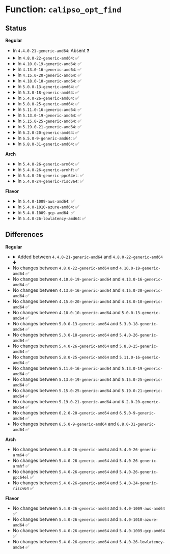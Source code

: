 # Function: <code>calipso_opt_find</code>

## Status
<b>Regular</b>
<ul>
<li>
In <code>4.4.0-21-generic-amd64</code>: Absent ❓
</li>
<li>
<details>
<summary>In <code>4.8.0-22-generic-amd64</code>: ✅</summary>

```c
int calipso_opt_find(struct ipv6_opt_hdr * hop, unsigned int * start, unsigned int * end)
```

```json
{
  "name": "calipso_opt_find",
  "collision_type": "Unique Static",
  "inline_type": "No",
  "funcs": [
    {
      "addr": 18446744071587689232,
      "name": "calipso_opt_find",
      "external": false,
      "loc": "net/ipv6/calipso.c:865",
      "file": "net/ipv6/calipso.c",
      "inline": "seen, unknown",
      "caller_inline": [],
      "caller_func": [
        "net/ipv6/calipso.c:calipso_skbuff_delattr",
        "net/ipv6/calipso.c:calipso_skbuff_setattr",
        "net/ipv6/calipso.c:calipso_opt_del",
        "net/ipv6/calipso.c:calipso_opt_insert"
      ]
    }
  ],
  "symbols": [
    {
      "addr": 18446744071587689232,
      "name": "calipso_opt_find",
      "section": ".text",
      "bind": "STB_LOCAL",
      "size": 251
    }
  ]
}
```
</details>
</li>
<li>
<details>
<summary>In <code>4.10.0-19-generic-amd64</code>: ✅</summary>

```c
int calipso_opt_find(struct ipv6_opt_hdr * hop, unsigned int * start, unsigned int * end)
```

```json
{
  "name": "calipso_opt_find",
  "collision_type": "Unique Static",
  "inline_type": "No",
  "funcs": [
    {
      "addr": 18446744071587897984,
      "name": "calipso_opt_find",
      "external": false,
      "loc": "net/ipv6/calipso.c:865",
      "file": "net/ipv6/calipso.c",
      "inline": "seen, unknown",
      "caller_inline": [],
      "caller_func": [
        "net/ipv6/calipso.c:calipso_skbuff_delattr",
        "net/ipv6/calipso.c:calipso_skbuff_setattr",
        "net/ipv6/calipso.c:calipso_opt_del",
        "net/ipv6/calipso.c:calipso_opt_insert"
      ]
    }
  ],
  "symbols": [
    {
      "addr": 18446744071587897984,
      "name": "calipso_opt_find",
      "section": ".text",
      "bind": "STB_LOCAL",
      "size": 251
    }
  ]
}
```
</details>
</li>
<li>
<details>
<summary>In <code>4.13.0-16-generic-amd64</code>: ✅</summary>

```c
int calipso_opt_find(struct ipv6_opt_hdr * hop, unsigned int * start, unsigned int * end)
```

```json
{
  "name": "calipso_opt_find",
  "collision_type": "Unique Static",
  "inline_type": "No",
  "funcs": [
    {
      "addr": 18446744071588055296,
      "name": "calipso_opt_find",
      "external": false,
      "loc": "net/ipv6/calipso.c:865",
      "file": "net/ipv6/calipso.c",
      "inline": "seen, unknown",
      "caller_inline": [],
      "caller_func": [
        "net/ipv6/calipso.c:calipso_skbuff_delattr",
        "net/ipv6/calipso.c:calipso_skbuff_setattr",
        "net/ipv6/calipso.c:calipso_opt_del",
        "net/ipv6/calipso.c:calipso_opt_insert"
      ]
    }
  ],
  "symbols": [
    {
      "addr": 18446744071588055296,
      "name": "calipso_opt_find",
      "section": ".text",
      "bind": "STB_LOCAL",
      "size": 251
    }
  ]
}
```
</details>
</li>
<li>
<details>
<summary>In <code>4.15.0-20-generic-amd64</code>: ✅</summary>

```c
int calipso_opt_find(struct ipv6_opt_hdr * hop, unsigned int * start, unsigned int * end)
```

```json
{
  "name": "calipso_opt_find",
  "collision_type": "Unique Static",
  "inline_type": "No",
  "funcs": [
    {
      "addr": 18446744071588593360,
      "name": "calipso_opt_find",
      "external": false,
      "loc": "net/ipv6/calipso.c:865",
      "file": "net/ipv6/calipso.c",
      "inline": "seen, unknown",
      "caller_inline": [],
      "caller_func": [
        "net/ipv6/calipso.c:calipso_skbuff_delattr",
        "net/ipv6/calipso.c:calipso_skbuff_setattr",
        "net/ipv6/calipso.c:calipso_opt_del",
        "net/ipv6/calipso.c:calipso_opt_insert"
      ]
    }
  ],
  "symbols": [
    {
      "addr": 18446744071588593360,
      "name": "calipso_opt_find",
      "section": ".text",
      "bind": "STB_LOCAL",
      "size": 251
    }
  ]
}
```
</details>
</li>
<li>
<details>
<summary>In <code>4.18.0-10-generic-amd64</code>: ✅</summary>

```c
int calipso_opt_find(struct ipv6_opt_hdr * hop, unsigned int * start, unsigned int * end)
```

```json
{
  "name": "calipso_opt_find",
  "collision_type": "Unique Static",
  "inline_type": "No",
  "funcs": [
    {
      "addr": 18446744071588958736,
      "name": "calipso_opt_find",
      "external": false,
      "loc": "net/ipv6/calipso.c:864",
      "file": "net/ipv6/calipso.c",
      "inline": "seen, unknown",
      "caller_inline": [],
      "caller_func": [
        "net/ipv6/calipso.c:calipso_skbuff_delattr",
        "net/ipv6/calipso.c:calipso_skbuff_setattr",
        "net/ipv6/calipso.c:calipso_opt_del",
        "net/ipv6/calipso.c:calipso_opt_insert"
      ]
    }
  ],
  "symbols": [
    {
      "addr": 18446744071588958736,
      "name": "calipso_opt_find",
      "section": ".text",
      "bind": "STB_LOCAL",
      "size": 270
    }
  ]
}
```
</details>
</li>
<li>
<details>
<summary>In <code>5.0.0-13-generic-amd64</code>: ✅</summary>

```c
int calipso_opt_find(struct ipv6_opt_hdr * hop, unsigned int * start, unsigned int * end)
```

```json
{
  "name": "calipso_opt_find",
  "collision_type": "Unique Static",
  "inline_type": "No",
  "funcs": [
    {
      "addr": 18446744071589182624,
      "name": "calipso_opt_find",
      "external": false,
      "loc": "net/ipv6/calipso.c:864",
      "file": "net/ipv6/calipso.c",
      "inline": "seen, unknown",
      "caller_inline": [],
      "caller_func": [
        "net/ipv6/calipso.c:calipso_skbuff_delattr",
        "net/ipv6/calipso.c:calipso_skbuff_setattr",
        "net/ipv6/calipso.c:calipso_opt_del",
        "net/ipv6/calipso.c:calipso_opt_insert"
      ]
    }
  ],
  "symbols": [
    {
      "addr": 18446744071589182624,
      "name": "calipso_opt_find",
      "section": ".text",
      "bind": "STB_LOCAL",
      "size": 270
    }
  ]
}
```
</details>
</li>
<li>
<details>
<summary>In <code>5.3.0-18-generic-amd64</code>: ✅</summary>

```c
int calipso_opt_find(struct ipv6_opt_hdr * hop, unsigned int * start, unsigned int * end)
```

```json
{
  "name": "calipso_opt_find",
  "collision_type": "Unique Static",
  "inline_type": "No",
  "funcs": [
    {
      "addr": 18446744071589636256,
      "name": "calipso_opt_find",
      "external": false,
      "loc": "net/ipv6/calipso.c:850",
      "file": "net/ipv6/calipso.c",
      "inline": "seen, unknown",
      "caller_inline": [],
      "caller_func": [
        "net/ipv6/calipso.c:calipso_skbuff_delattr",
        "net/ipv6/calipso.c:calipso_skbuff_setattr",
        "net/ipv6/calipso.c:calipso_opt_del",
        "net/ipv6/calipso.c:calipso_opt_insert"
      ]
    }
  ],
  "symbols": [
    {
      "addr": 18446744071589636256,
      "name": "calipso_opt_find",
      "section": ".text",
      "bind": "STB_LOCAL",
      "size": 257
    }
  ]
}
```
</details>
</li>
<li>
<details>
<summary>In <code>5.4.0-26-generic-amd64</code>: ✅</summary>

```c
int calipso_opt_find(struct ipv6_opt_hdr * hop, unsigned int * start, unsigned int * end)
```

```json
{
  "name": "calipso_opt_find",
  "collision_type": "Unique Static",
  "inline_type": "No",
  "funcs": [
    {
      "addr": 18446744071589860464,
      "name": "calipso_opt_find",
      "external": false,
      "loc": "net/ipv6/calipso.c:850",
      "file": "net/ipv6/calipso.c",
      "inline": "seen, unknown",
      "caller_inline": [],
      "caller_func": [
        "net/ipv6/calipso.c:calipso_skbuff_delattr",
        "net/ipv6/calipso.c:calipso_skbuff_setattr",
        "net/ipv6/calipso.c:calipso_opt_del",
        "net/ipv6/calipso.c:calipso_opt_insert"
      ]
    }
  ],
  "symbols": [
    {
      "addr": 18446744071589860464,
      "name": "calipso_opt_find",
      "section": ".text",
      "bind": "STB_LOCAL",
      "size": 257
    }
  ]
}
```
</details>
</li>
<li>
<details>
<summary>In <code>5.8.0-25-generic-amd64</code>: ✅</summary>

```c
int calipso_opt_find(struct ipv6_opt_hdr * hop, unsigned int * start, unsigned int * end)
```

```json
{
  "name": "calipso_opt_find",
  "collision_type": "Unique Static",
  "inline_type": "No",
  "funcs": [
    {
      "addr": 18446744071590890080,
      "name": "calipso_opt_find",
      "external": false,
      "loc": "net/ipv6/calipso.c:850",
      "file": "net/ipv6/calipso.c",
      "inline": "seen, unknown",
      "caller_inline": [],
      "caller_func": [
        "net/ipv6/calipso.c:calipso_skbuff_delattr",
        "net/ipv6/calipso.c:calipso_skbuff_setattr",
        "net/ipv6/calipso.c:calipso_opt_del",
        "net/ipv6/calipso.c:calipso_opt_insert"
      ]
    }
  ],
  "symbols": [
    {
      "addr": 18446744071590890080,
      "name": "calipso_opt_find",
      "section": ".text",
      "bind": "STB_LOCAL",
      "size": 254
    }
  ]
}
```
</details>
</li>
<li>
<details>
<summary>In <code>5.11.0-16-generic-amd64</code>: ✅</summary>

```c
int calipso_opt_find(struct ipv6_opt_hdr * hop, unsigned int * start, unsigned int * end)
```

```json
{
  "name": "calipso_opt_find",
  "collision_type": "Unique Static",
  "inline_type": "No",
  "funcs": [
    {
      "addr": 18446744071590951680,
      "name": "calipso_opt_find",
      "external": false,
      "loc": "net/ipv6/calipso.c:846",
      "file": "net/ipv6/calipso.c",
      "inline": "seen, unknown",
      "caller_inline": [],
      "caller_func": [
        "net/ipv6/calipso.c:calipso_skbuff_delattr",
        "net/ipv6/calipso.c:calipso_skbuff_setattr",
        "net/ipv6/calipso.c:calipso_opt_del",
        "net/ipv6/calipso.c:calipso_opt_insert"
      ]
    }
  ],
  "symbols": [
    {
      "addr": 18446744071590951680,
      "name": "calipso_opt_find",
      "section": ".text",
      "bind": "STB_LOCAL",
      "size": 257
    }
  ]
}
```
</details>
</li>
<li>
<details>
<summary>In <code>5.13.0-19-generic-amd64</code>: ✅</summary>

```c
int calipso_opt_find(struct ipv6_opt_hdr * hop, unsigned int * start, unsigned int * end)
```

```json
{
  "name": "calipso_opt_find",
  "collision_type": "Unique Static",
  "inline_type": "No",
  "funcs": [
    {
      "addr": 18446744071590881616,
      "name": "calipso_opt_find",
      "external": false,
      "loc": "net/ipv6/calipso.c:846",
      "file": "net/ipv6/calipso.c",
      "inline": "seen, unknown",
      "caller_inline": [],
      "caller_func": [
        "net/ipv6/calipso.c:calipso_skbuff_delattr",
        "net/ipv6/calipso.c:calipso_skbuff_setattr",
        "net/ipv6/calipso.c:calipso_opt_del",
        "net/ipv6/calipso.c:calipso_opt_insert"
      ]
    }
  ],
  "symbols": [
    {
      "addr": 18446744071590881616,
      "name": "calipso_opt_find",
      "section": ".text",
      "bind": "STB_LOCAL",
      "size": 261
    }
  ]
}
```
</details>
</li>
<li>
<details>
<summary>In <code>5.15.0-25-generic-amd64</code>: ✅</summary>

```c
int calipso_opt_find(struct ipv6_opt_hdr * hop, unsigned int * start, unsigned int * end)
```

```json
{
  "name": "calipso_opt_find",
  "collision_type": "Unique Static",
  "inline_type": "No",
  "funcs": [
    {
      "addr": 18446744071591712272,
      "name": "calipso_opt_find",
      "external": false,
      "loc": "net/ipv6/calipso.c:846",
      "file": "net/ipv6/calipso.c",
      "inline": "seen, unknown",
      "caller_inline": [],
      "caller_func": [
        "net/ipv6/calipso.c:calipso_skbuff_delattr",
        "net/ipv6/calipso.c:calipso_skbuff_setattr",
        "net/ipv6/calipso.c:calipso_opt_del",
        "net/ipv6/calipso.c:calipso_opt_insert"
      ]
    }
  ],
  "symbols": [
    {
      "addr": 18446744071591712272,
      "name": "calipso_opt_find",
      "section": ".text",
      "bind": "STB_LOCAL",
      "size": 261
    }
  ]
}
```
</details>
</li>
<li>
<details>
<summary>In <code>5.19.0-21-generic-amd64</code>: ✅</summary>

```c
int calipso_opt_find(struct ipv6_opt_hdr * hop, unsigned int * start, unsigned int * end)
```

```json
{
  "name": "calipso_opt_find",
  "collision_type": "Unique Static",
  "inline_type": "No",
  "funcs": [
    {
      "addr": 18446744071593412336,
      "name": "calipso_opt_find",
      "external": false,
      "loc": "net/ipv6/calipso.c:846",
      "file": "net/ipv6/calipso.c",
      "inline": "seen, unknown",
      "caller_inline": [],
      "caller_func": [
        "net/ipv6/calipso.c:calipso_skbuff_delattr",
        "net/ipv6/calipso.c:calipso_skbuff_setattr",
        "net/ipv6/calipso.c:calipso_opt_del",
        "net/ipv6/calipso.c:calipso_opt_insert"
      ]
    }
  ],
  "symbols": [
    {
      "addr": 18446744071593412336,
      "name": "calipso_opt_find",
      "section": ".text",
      "bind": "STB_LOCAL",
      "size": 270
    }
  ]
}
```
</details>
</li>
<li>
<details>
<summary>In <code>6.2.0-20-generic-amd64</code>: ✅</summary>

```c
int calipso_opt_find(struct ipv6_opt_hdr * hop, unsigned int * start, unsigned int * end)
```

```json
{
  "name": "calipso_opt_find",
  "collision_type": "Unique Static",
  "inline_type": "No",
  "funcs": [
    {
      "addr": 18446744071595322960,
      "name": "calipso_opt_find",
      "external": false,
      "loc": "net/ipv6/calipso.c:846",
      "file": "net/ipv6/calipso.c",
      "inline": "seen, unknown",
      "caller_inline": [],
      "caller_func": [
        "net/ipv6/calipso.c:calipso_skbuff_delattr",
        "net/ipv6/calipso.c:calipso_skbuff_setattr",
        "net/ipv6/calipso.c:calipso_opt_del",
        "net/ipv6/calipso.c:calipso_opt_insert"
      ]
    }
  ],
  "symbols": [
    {
      "addr": 18446744071595322960,
      "name": "calipso_opt_find",
      "section": ".text",
      "bind": "STB_LOCAL",
      "size": 270
    }
  ]
}
```
</details>
</li>
<li>
<details>
<summary>In <code>6.5.0-9-generic-amd64</code>: ✅</summary>

```c
int calipso_opt_find(struct ipv6_opt_hdr * hop, unsigned int * start, unsigned int * end)
```

```json
{
  "name": "calipso_opt_find",
  "collision_type": "Unique Static",
  "inline_type": "No",
  "funcs": [
    {
      "addr": 18446744071595717968,
      "name": "calipso_opt_find",
      "external": false,
      "loc": "net/ipv6/calipso.c:846",
      "file": "net/ipv6/calipso.c",
      "inline": "seen, unknown",
      "caller_inline": [],
      "caller_func": [
        "net/ipv6/calipso.c:calipso_skbuff_delattr",
        "net/ipv6/calipso.c:calipso_skbuff_setattr",
        "net/ipv6/calipso.c:calipso_opt_del",
        "net/ipv6/calipso.c:calipso_opt_insert"
      ]
    }
  ],
  "symbols": [
    {
      "addr": 18446744071595717968,
      "name": "calipso_opt_find",
      "section": ".text",
      "bind": "STB_LOCAL",
      "size": 270
    }
  ]
}
```
</details>
</li>
<li>
<details>
<summary>In <code>6.8.0-31-generic-amd64</code>: ✅</summary>

```c
int calipso_opt_find(struct ipv6_opt_hdr * hop, unsigned int * start, unsigned int * end)
```

```json
{
  "name": "calipso_opt_find",
  "collision_type": "Unique Static",
  "inline_type": "No",
  "funcs": [
    {
      "addr": 18446744071596565792,
      "name": "calipso_opt_find",
      "external": false,
      "loc": "net/ipv6/calipso.c:846",
      "file": "net/ipv6/calipso.c",
      "inline": "seen, unknown",
      "caller_inline": [],
      "caller_func": [
        "net/ipv6/calipso.c:calipso_skbuff_delattr",
        "net/ipv6/calipso.c:calipso_skbuff_setattr",
        "net/ipv6/calipso.c:calipso_opt_del",
        "net/ipv6/calipso.c:calipso_opt_insert"
      ]
    }
  ],
  "symbols": [
    {
      "addr": 18446744071596565792,
      "name": "calipso_opt_find",
      "section": ".text",
      "bind": "STB_LOCAL",
      "size": 270
    }
  ]
}
```
</details>
</li>
</ul>
<b>Arch</b>
<ul>
<li>
<details>
<summary>In <code>5.4.0-26-generic-arm64</code>: ✅</summary>

```c
int calipso_opt_find(struct ipv6_opt_hdr * hop, unsigned int * start, unsigned int * end)
```

```json
{
  "name": "calipso_opt_find",
  "collision_type": "Unique Static",
  "inline_type": "No",
  "funcs": [
    {
      "addr": 18446603336503577552,
      "name": "calipso_opt_find",
      "external": false,
      "loc": "net/ipv6/calipso.c:850",
      "file": "net/ipv6/calipso.c",
      "inline": "seen, unknown",
      "caller_inline": [],
      "caller_func": [
        "net/ipv6/calipso.c:calipso_skbuff_delattr",
        "net/ipv6/calipso.c:calipso_skbuff_setattr",
        "net/ipv6/calipso.c:calipso_opt_del",
        "net/ipv6/calipso.c:calipso_opt_insert"
      ]
    }
  ],
  "symbols": [
    {
      "addr": 18446603336503577552,
      "name": "calipso_opt_find",
      "section": ".text",
      "bind": "STB_LOCAL",
      "size": 288
    }
  ]
}
```
</details>
</li>
<li>
<details>
<summary>In <code>5.4.0-26-generic-armhf</code>: ✅</summary>

```c
int calipso_opt_find(struct ipv6_opt_hdr * hop, unsigned int * start, unsigned int * end)
```

```json
{
  "name": "calipso_opt_find",
  "collision_type": "Unique Static",
  "inline_type": "No",
  "funcs": [
    {
      "addr": 3236224720,
      "name": "calipso_opt_find",
      "external": false,
      "loc": "net/ipv6/calipso.c:850",
      "file": "net/ipv6/calipso.c",
      "inline": "seen, unknown",
      "caller_inline": [],
      "caller_func": [
        "net/ipv6/calipso.c:calipso_skbuff_delattr",
        "net/ipv6/calipso.c:calipso_skbuff_setattr",
        "net/ipv6/calipso.c:calipso_opt_del",
        "net/ipv6/calipso.c:calipso_opt_insert"
      ]
    }
  ],
  "symbols": [
    {
      "addr": 3236224720,
      "name": "calipso_opt_find",
      "section": ".text",
      "bind": "STB_LOCAL",
      "size": 272
    }
  ]
}
```
</details>
</li>
<li>
<details>
<summary>In <code>5.4.0-26-generic-ppc64el</code>: ✅</summary>

```c
int calipso_opt_find(struct ipv6_opt_hdr * hop, unsigned int * start, unsigned int * end)
```

```json
{
  "name": "calipso_opt_find",
  "collision_type": "Unique Static",
  "inline_type": "No",
  "funcs": [
    {
      "addr": 13835058055297381680,
      "name": "calipso_opt_find",
      "external": false,
      "loc": "net/ipv6/calipso.c:850",
      "file": "net/ipv6/calipso.c",
      "inline": "seen, unknown",
      "caller_inline": [],
      "caller_func": [
        "net/ipv6/calipso.c:calipso_skbuff_delattr",
        "net/ipv6/calipso.c:calipso_skbuff_setattr",
        "net/ipv6/calipso.c:calipso_opt_del",
        "net/ipv6/calipso.c:calipso_opt_insert"
      ]
    }
  ],
  "symbols": [
    {
      "addr": 13835058055297381680,
      "name": "calipso_opt_find",
      "section": ".text",
      "bind": "STB_LOCAL",
      "size": 448
    }
  ]
}
```
</details>
</li>
<li>
<details>
<summary>In <code>5.4.0-24-generic-riscv64</code>: ✅</summary>

```c
int calipso_opt_find(struct ipv6_opt_hdr * hop, unsigned int * start, unsigned int * end)
```

```json
{
  "name": "calipso_opt_find",
  "collision_type": "Unique Static",
  "inline_type": "No",
  "funcs": [
    {
      "addr": 18446743936279533916,
      "name": "calipso_opt_find",
      "external": false,
      "loc": "net/ipv6/calipso.c:850",
      "file": "net/ipv6/calipso.c",
      "inline": "seen, unknown",
      "caller_inline": [],
      "caller_func": [
        "net/ipv6/calipso.c:calipso_skbuff_delattr",
        "net/ipv6/calipso.c:calipso_skbuff_setattr",
        "net/ipv6/calipso.c:calipso_opt_del",
        "net/ipv6/calipso.c:calipso_opt_insert"
      ]
    }
  ],
  "symbols": [
    {
      "addr": 18446743936279533916,
      "name": "calipso_opt_find",
      "section": ".text",
      "bind": "STB_LOCAL",
      "size": 236
    }
  ]
}
```
</details>
</li>
</ul>
<b>Flavor</b>
<ul>
<li>
<details>
<summary>In <code>5.4.0-1009-aws-amd64</code>: ✅</summary>

```c
int calipso_opt_find(struct ipv6_opt_hdr * hop, unsigned int * start, unsigned int * end)
```

```json
{
  "name": "calipso_opt_find",
  "collision_type": "Unique Static",
  "inline_type": "No",
  "funcs": [
    {
      "addr": 18446744071589464832,
      "name": "calipso_opt_find",
      "external": false,
      "loc": "net/ipv6/calipso.c:850",
      "file": "net/ipv6/calipso.c",
      "inline": "seen, unknown",
      "caller_inline": [],
      "caller_func": [
        "net/ipv6/calipso.c:calipso_skbuff_delattr",
        "net/ipv6/calipso.c:calipso_skbuff_setattr",
        "net/ipv6/calipso.c:calipso_opt_del",
        "net/ipv6/calipso.c:calipso_opt_insert"
      ]
    }
  ],
  "symbols": [
    {
      "addr": 18446744071589464832,
      "name": "calipso_opt_find",
      "section": ".text",
      "bind": "STB_LOCAL",
      "size": 257
    }
  ]
}
```
</details>
</li>
<li>
<details>
<summary>In <code>5.4.0-1010-azure-amd64</code>: ✅</summary>

```c
int calipso_opt_find(struct ipv6_opt_hdr * hop, unsigned int * start, unsigned int * end)
```

```json
{
  "name": "calipso_opt_find",
  "collision_type": "Unique Static",
  "inline_type": "No",
  "funcs": [
    {
      "addr": 18446744071589189824,
      "name": "calipso_opt_find",
      "external": false,
      "loc": "net/ipv6/calipso.c:850",
      "file": "net/ipv6/calipso.c",
      "inline": "seen, unknown",
      "caller_inline": [],
      "caller_func": [
        "net/ipv6/calipso.c:calipso_skbuff_delattr",
        "net/ipv6/calipso.c:calipso_skbuff_setattr",
        "net/ipv6/calipso.c:calipso_opt_del",
        "net/ipv6/calipso.c:calipso_opt_insert"
      ]
    }
  ],
  "symbols": [
    {
      "addr": 18446744071589189824,
      "name": "calipso_opt_find",
      "section": ".text",
      "bind": "STB_LOCAL",
      "size": 257
    }
  ]
}
```
</details>
</li>
<li>
<details>
<summary>In <code>5.4.0-1009-gcp-amd64</code>: ✅</summary>

```c
int calipso_opt_find(struct ipv6_opt_hdr * hop, unsigned int * start, unsigned int * end)
```

```json
{
  "name": "calipso_opt_find",
  "collision_type": "Unique Static",
  "inline_type": "No",
  "funcs": [
    {
      "addr": 18446744071589901696,
      "name": "calipso_opt_find",
      "external": false,
      "loc": "net/ipv6/calipso.c:850",
      "file": "net/ipv6/calipso.c",
      "inline": "seen, unknown",
      "caller_inline": [],
      "caller_func": [
        "net/ipv6/calipso.c:calipso_skbuff_delattr",
        "net/ipv6/calipso.c:calipso_skbuff_setattr",
        "net/ipv6/calipso.c:calipso_opt_del",
        "net/ipv6/calipso.c:calipso_opt_insert"
      ]
    }
  ],
  "symbols": [
    {
      "addr": 18446744071589901696,
      "name": "calipso_opt_find",
      "section": ".text",
      "bind": "STB_LOCAL",
      "size": 257
    }
  ]
}
```
</details>
</li>
<li>
<details>
<summary>In <code>5.4.0-26-lowlatency-amd64</code>: ✅</summary>

```c
int calipso_opt_find(struct ipv6_opt_hdr * hop, unsigned int * start, unsigned int * end)
```

```json
{
  "name": "calipso_opt_find",
  "collision_type": "Unique Static",
  "inline_type": "No",
  "funcs": [
    {
      "addr": 18446744071589953808,
      "name": "calipso_opt_find",
      "external": false,
      "loc": "net/ipv6/calipso.c:850",
      "file": "net/ipv6/calipso.c",
      "inline": "seen, unknown",
      "caller_inline": [],
      "caller_func": [
        "net/ipv6/calipso.c:calipso_skbuff_delattr",
        "net/ipv6/calipso.c:calipso_skbuff_setattr",
        "net/ipv6/calipso.c:calipso_opt_del",
        "net/ipv6/calipso.c:calipso_opt_insert"
      ]
    }
  ],
  "symbols": [
    {
      "addr": 18446744071589953808,
      "name": "calipso_opt_find",
      "section": ".text",
      "bind": "STB_LOCAL",
      "size": 257
    }
  ]
}
```
</details>
</li>
</ul>

## Differences
<b>Regular</b>
<ul>
<li>
<details>
<summary>Added between <code>4.4.0-21-generic-amd64</code> and <code>4.8.0-22-generic-amd64</code> ➕</summary>

```c
int calipso_opt_find(struct ipv6_opt_hdr * hop, unsigned int * start, unsigned int * end)
```
</details>
</li>
<li>
No changes between <code>4.8.0-22-generic-amd64</code> and <code>4.10.0-19-generic-amd64</code> ✅
</li>
<li>
No changes between <code>4.10.0-19-generic-amd64</code> and <code>4.13.0-16-generic-amd64</code> ✅
</li>
<li>
No changes between <code>4.13.0-16-generic-amd64</code> and <code>4.15.0-20-generic-amd64</code> ✅
</li>
<li>
No changes between <code>4.15.0-20-generic-amd64</code> and <code>4.18.0-10-generic-amd64</code> ✅
</li>
<li>
No changes between <code>4.18.0-10-generic-amd64</code> and <code>5.0.0-13-generic-amd64</code> ✅
</li>
<li>
No changes between <code>5.0.0-13-generic-amd64</code> and <code>5.3.0-18-generic-amd64</code> ✅
</li>
<li>
No changes between <code>5.3.0-18-generic-amd64</code> and <code>5.4.0-26-generic-amd64</code> ✅
</li>
<li>
No changes between <code>5.4.0-26-generic-amd64</code> and <code>5.8.0-25-generic-amd64</code> ✅
</li>
<li>
No changes between <code>5.8.0-25-generic-amd64</code> and <code>5.11.0-16-generic-amd64</code> ✅
</li>
<li>
No changes between <code>5.11.0-16-generic-amd64</code> and <code>5.13.0-19-generic-amd64</code> ✅
</li>
<li>
No changes between <code>5.13.0-19-generic-amd64</code> and <code>5.15.0-25-generic-amd64</code> ✅
</li>
<li>
No changes between <code>5.15.0-25-generic-amd64</code> and <code>5.19.0-21-generic-amd64</code> ✅
</li>
<li>
No changes between <code>5.19.0-21-generic-amd64</code> and <code>6.2.0-20-generic-amd64</code> ✅
</li>
<li>
No changes between <code>6.2.0-20-generic-amd64</code> and <code>6.5.0-9-generic-amd64</code> ✅
</li>
<li>
No changes between <code>6.5.0-9-generic-amd64</code> and <code>6.8.0-31-generic-amd64</code> ✅
</li>
</ul>
<b>Arch</b>
<ul>
<li>
No changes between <code>5.4.0-26-generic-amd64</code> and <code>5.4.0-26-generic-arm64</code> ✅
</li>
<li>
No changes between <code>5.4.0-26-generic-amd64</code> and <code>5.4.0-26-generic-armhf</code> ✅
</li>
<li>
No changes between <code>5.4.0-26-generic-amd64</code> and <code>5.4.0-26-generic-ppc64el</code> ✅
</li>
<li>
No changes between <code>5.4.0-26-generic-amd64</code> and <code>5.4.0-24-generic-riscv64</code> ✅
</li>
</ul>
<b>Flavor</b>
<ul>
<li>
No changes between <code>5.4.0-26-generic-amd64</code> and <code>5.4.0-1009-aws-amd64</code> ✅
</li>
<li>
No changes between <code>5.4.0-26-generic-amd64</code> and <code>5.4.0-1010-azure-amd64</code> ✅
</li>
<li>
No changes between <code>5.4.0-26-generic-amd64</code> and <code>5.4.0-1009-gcp-amd64</code> ✅
</li>
<li>
No changes between <code>5.4.0-26-generic-amd64</code> and <code>5.4.0-26-lowlatency-amd64</code> ✅
</li>
</ul>
